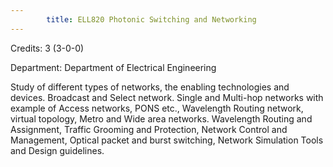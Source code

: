 ```yaml
---
        title: ELL820 Photonic Switching and Networking
---
```

Credits: 3 (3-0-0)

Department: Department of Electrical Engineering

Study of different types of networks, the enabling technologies and devices. Broadcast and Select network. Single and Multi-hop networks with example of Access networks, PONS etc., Wavelength Routing network, virtual topology, Metro and Wide area networks. Wavelength Routing and Assignment, Traffic Grooming and Protection, Network Control and Management, Optical packet and burst switching, Network Simulation Tools and Design guidelines.